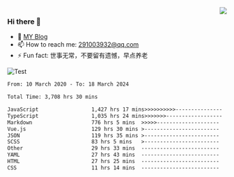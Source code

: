 <img align='right' src='https://github-readme-stats.vercel.app/api?username=niaogege&show_icons=true&theme=radical'/>

### Hi there 👋

- 🌱 [MY Blog](https://bythewayer.com/)
- 📫 How to reach me: 291003932@qq.com
- ⚡ Fun fact:  世事无常，不要留有遗憾，早点养老

![Test](https://github-readme-stats.vercel.app/api/top-langs/?username=niaogege&layout=compact)

<!--START_SECTION:waka-->

```txt
From: 10 March 2020 - To: 18 March 2024

Total Time: 3,708 hrs 30 mins

JavaScript                 1,427 hrs 17 mins>>>>>>>>>>---------------   38.49 %
TypeScript                 1,035 hrs 24 mins>>>>>>>------------------   27.92 %
Markdown                   776 hrs 5 mins  >>>>>--------------------   20.93 %
Vue.js                     129 hrs 30 mins >------------------------   03.49 %
JSON                       119 hrs 35 mins >------------------------   03.22 %
SCSS                       83 hrs 5 mins   >------------------------   02.24 %
Other                      29 hrs 33 mins  -------------------------   00.80 %
YAML                       27 hrs 43 mins  -------------------------   00.75 %
HTML                       27 hrs 25 mins  -------------------------   00.74 %
CSS                        11 hrs 14 mins  -------------------------   00.30 %
```

<!--END_SECTION:waka-->
